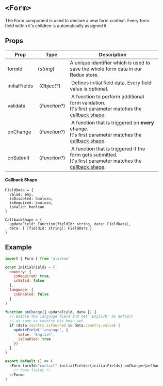 # `<Form>`

The Form component is used to declare a new form context. Every form field within it's children is automatically assigned it.

## Props
| Prop | Type | Description |
| --- | --- | --- |
| formId | (*string*) | A unique identifier which is used to save the whole form data in our Redux store. |
| initialFields | (*Object?*) | Defines initial field data. Every field value is optional. |
| validate | (*Function?*) | A function to perform additional form validation.<br>It's first parameter matches the [callback shape](#callback-shape). |
| onChange | (*Function?*) | A function that is triggered on **every** change.<br>It's first parameter matches the [callback shape](#callback-shape). |
| onSubmit | (*Function?*) | A function that is triggered if the form gets submitted.<br>It's first parameter matches the [callback shape](#callback-shape). |

#### Callback Shape
```
FieldData = {
  value: any,
  isDisabled: boolean,
  isRequired: boolean,
  isValid: boolean
}

CallbackShape = {
  updateField: Function(fieldId: string, data: FieldData),
  data: { [fieldId: string]: FieldData }
}
```

## Example
```javascript
import { Form } from 'alveron'

const initialFields = {
  country: {
    isRequired: true,
    isValid: false
  },
  language: {
    isEnabled: false
  }
}

function onChange({ updateField, data }) {
  // enable the language field and set 'English' as default
  // as soon as country has been set
  if (data.country.isTouched && data.country.value) {
    updateField('language', {
      value: 'English',
      isEnabled: true
    })
  }
}

export default () => (
  <Form formId="contact" initialFields={initialFields} onChange={onChange}>
    /* form fields */
  </Form>
)
```
